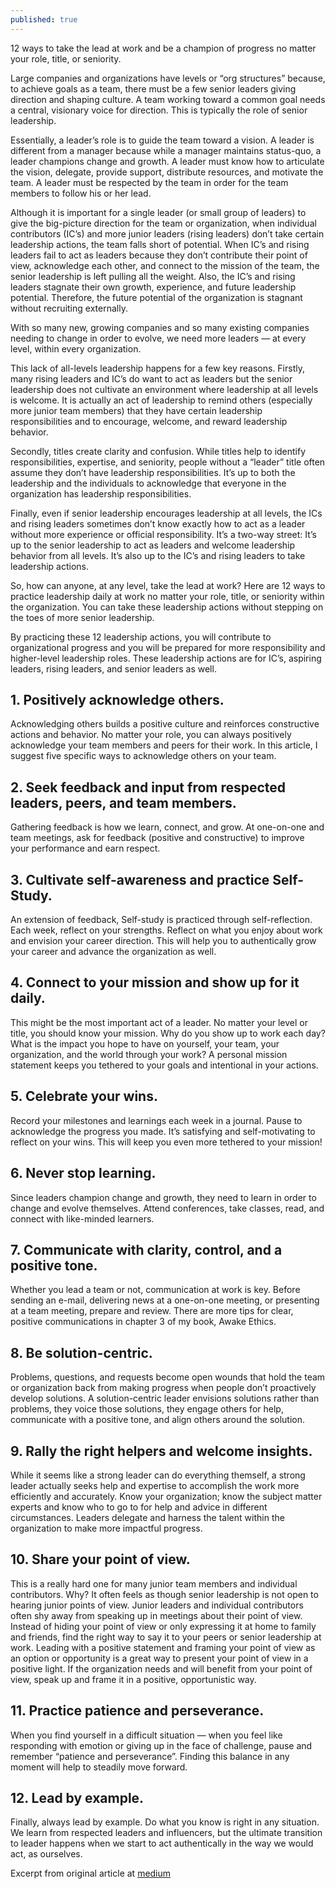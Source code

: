 ```yaml
---
published: true
---
```

12 ways to take the lead at work and be a champion of progress no matter your role, title, or seniority.

Large companies and organizations have levels or “org structures” because, to achieve goals as a team, there must be a few senior leaders giving direction and shaping culture. A team working toward a common goal needs a central, visionary voice for direction. This is typically the role of senior leadership.

Essentially, a leader’s role is to guide the team toward a vision. A leader is different from a manager because while a manager maintains status-quo, a leader champions change and growth. A leader must know how to articulate the vision, delegate, provide support, distribute resources, and motivate the team. A leader must be respected by the team in order for the team members to follow his or her lead.

Although it is important for a single leader (or small group of leaders) to give the big-picture direction for the team or organization, when individual contributors (IC’s) and more junior leaders (rising leaders) don’t take certain leadership actions, the team falls short of potential. When IC’s and rising leaders fail to act as leaders because they don’t contribute their point of view, acknowledge each other, and connect to the mission of the team, the senior leadership is left pulling all the weight. Also, the IC’s and rising leaders stagnate their own growth, experience, and future leadership potential. Therefore, the future potential of the organization is stagnant without recruiting externally.

With so many new, growing companies and so many existing companies needing to change in order to evolve, we need more leaders — at every level, within every organization.

This lack of all-levels leadership happens for a few key reasons. Firstly, many rising leaders and IC’s do want to act as leaders but the senior leadership does not cultivate an environment where leadership at all levels is welcome. It is actually an act of leadership to remind others (especially more junior team members) that they have certain leadership responsibilities and to encourage, welcome, and reward leadership behavior.

Secondly, titles create clarity and confusion. While titles help to identify responsibilities, expertise, and seniority, people without a “leader” title often assume they don’t have leadership responsibilities. It’s up to both the leadership and the individuals to acknowledge that everyone in the organization has leadership responsibilities.

Finally, even if senior leadership encourages leadership at all levels, the ICs and rising leaders sometimes don’t know exactly how to act as a leader without more experience or official responsibility. It’s a two-way street: It’s up to the senior leadership to act as leaders and welcome leadership behavior from all levels. It’s also up to the IC’s and rising leaders to take leadership actions.

So, how can anyone, at any level, take the lead at work?
Here are 12 ways to practice leadership daily at work no matter your role, title, or seniority within the organization. You can take these leadership actions without stepping on the toes of more senior leadership.

By practicing these 12 leadership actions, you will contribute to organizational progress and you will be prepared for more responsibility and higher-level leadership roles. These leadership actions are for IC’s, aspiring leaders, rising leaders, and senior leaders as well.

## 1. Positively acknowledge others.
Acknowledging others builds a positive culture and reinforces constructive actions and behavior. No matter your role, you can always positively acknowledge your team members and peers for their work. In this article, I suggest five specific ways to acknowledge others on your team.

## 2. Seek feedback and input from respected leaders, peers, and team members.
Gathering feedback is how we learn, connect, and grow. At one-on-one and team meetings, ask for feedback (positive and constructive) to improve your performance and earn respect.

## 3. Cultivate self-awareness and practice Self-Study.
An extension of feedback, Self-study is practiced through self-reflection. Each week, reflect on your strengths. Reflect on what you enjoy about work and envision your career direction. This will help you to authentically grow your career and advance the organization as well.

## 4. Connect to your mission and show up for it daily.
This might be the most important act of a leader. No matter your level or title, you should know your mission. Why do you show up to work each day? What is the impact you hope to have on yourself, your team, your organization, and the world through your work? A personal mission statement keeps you tethered to your goals and intentional in your actions.

## 5. Celebrate your wins.
Record your milestones and learnings each week in a journal. Pause to acknowledge the progress you made. It’s satisfying and self-motivating to reflect on your wins. This will keep you even more tethered to your mission!

## 6. Never stop learning.
Since leaders champion change and growth, they need to learn in order to change and evolve themselves. Attend conferences, take classes, read, and connect with like-minded learners.

## 7. Communicate with clarity, control, and a positive tone.
Whether you lead a team or not, communication at work is key. Before sending an e-mail, delivering news at a one-on-one meeting, or presenting at a team meeting, prepare and review. There are more tips for clear, positive communications in chapter 3 of my book, Awake Ethics.

## 8. Be solution-centric.
Problems, questions, and requests become open wounds that hold the team or organization back from making progress when people don’t proactively develop solutions. A solution-centric leader envisions solutions rather than problems, they voice those solutions, they engage others for help, communicate with a positive tone, and align others around the solution.

## 9. Rally the right helpers and welcome insights.
While it seems like a strong leader can do everything themself, a strong leader actually seeks help and expertise to accomplish the work more efficiently and accurately. Know your organization; know the subject matter experts and know who to go to for help and advice in different circumstances. Leaders delegate and harness the talent within the organization to make more impactful progress.

## 10. Share your point of view.
This is a really hard one for many junior team members and individual contributors. Why? It often feels as though senior leadership is not open to hearing junior points of view. Junior leaders and individual contributors often shy away from speaking up in meetings about their point of view. Instead of hiding your point of view or only expressing it at home to family and friends, find the right way to say it to your peers or senior leadership at work. Leading with a positive statement and framing your point of view as an option or opportunity is a great way to present your point of view in a positive light. If the organization needs and will benefit from your point of view, speak up and frame it in a positive, opportunistic way.

## 11. Practice patience and perseverance.
When you find yourself in a difficult situation — when you feel like responding with emotion or giving up in the face of challenge, pause and remember “patience and perseverance”. Finding this balance in any moment will help to steadily move forward.

## 12. Lead by example.
Finally, always lead by example. Do what you know is right in any situation. We learn from respected leaders and influencers, but the ultimate transition to leader happens when we start to act authentically in the way we would act, as ourselves.


Excerpt from original article at [medium](https://medium.com/awake-leadership-solutions/how-to-be-a-leader-at-any-level-29b243a1488b)
